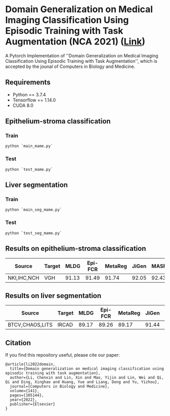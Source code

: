 # Domain Generalization on Medical Imaging Classification Using Episodic Training with Task Augmentation (NCA 2021) ([Link](https://www.sciencedirect.com/science/article/abs/pii/S0010482521009380))

A Pytorch Implementation of ''Domain Generalization on Medical Imaging Classification Using Episodic Training with Task Augmentation'', which is accepted by the jounal of Computers in Biology and Medicine.

## Requirements

- Python == 3.7.4
- Tensorflow == 1.14.0
- CUDA 8.0


## Epithelium-stroma classification
### Train 
```
python `main_mame.py`
```

### Test
```
python `test_mame.py`
```

## Liver segmentation
### Train 
```
python `main_seg_mame.py`
```

### Test
```
python `test_seg_mame.py`
```

## Results on epithelium-stroma classification
|    Source    | Target |  MLDG  | Epi-FCR | MetaReg | JiGen |  MASF | Ours
|  ----------  |  ----  |  ----  | ------- | ------- | ----- |  ---- | ----
| NKI,IHC,NCH  |  VGH   |  91.13 |  91.49  |  91.74  | 92.05 | 92.43 | 93.51

## Results on liver segmentation
|      Source      | Target |  MLDG  | Epi-FCR | MetaReg | JiGen |  MASF | Ours
|  --------------  |  ----  |  ----  | ------- | ------- | ----- |  ---- | ----
| BTCV,CHAOS,LITS  | IRCAD  |  89.17 |  89.26  |  89.17  | 91.44 | 90.89 | 92.14


## Citation
If you find this repository useful, please cite our paper:
```
@article{li2022domain,
  title={Domain generalization on medical imaging classification using episodic training with task augmentation},
  author={Li, Chenxin and Lin, Xin and Mao, Yijin and Lin, Wei and Qi, Qi and Ding, Xinghao and Huang, Yue and Liang, Dong and Yu, Yizhou},
  journal={Computers in Biology and Medicine},
  volume={141},
  pages={105144},
  year={2022},
  publisher={Elsevier}
}
```
